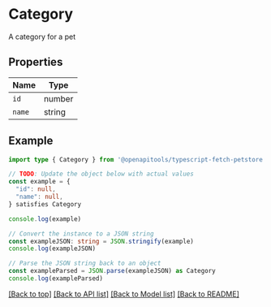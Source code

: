
# Category

A category for a pet

## Properties

Name | Type
------------ | -------------
`id` | number
`name` | string

## Example

```typescript
import type { Category } from '@openapitools/typescript-fetch-petstore'

// TODO: Update the object below with actual values
const example = {
  "id": null,
  "name": null,
} satisfies Category

console.log(example)

// Convert the instance to a JSON string
const exampleJSON: string = JSON.stringify(example)
console.log(exampleJSON)

// Parse the JSON string back to an object
const exampleParsed = JSON.parse(exampleJSON) as Category
console.log(exampleParsed)
```

[[Back to top]](#) [[Back to API list]](../README.md#api-endpoints) [[Back to Model list]](../README.md#models) [[Back to README]](../README.md)


